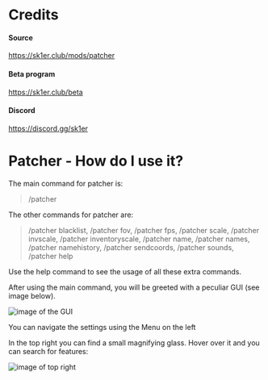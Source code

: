 # Credits
#### Source
https://sk1er.club/mods/patcher
#### Beta program
https://sk1er.club/beta
#### Discord
https://discord.gg/sk1er

# Patcher - How do I use it?

The main command for patcher is:
> /patcher

The other commands for patcher are:
> /patcher blacklist, /patcher fov, /patcher fps, /patcher scale, /patcher invscale, /patcher inventoryscale, /patcher name, /patcher names, /patcher namehistory, /patcher sendcoords, /patcher sounds, /patcher help

Use the help command to see the usage of all these extra commands.

After using the main command, you will be greeted with a peculiar GUI (see image below).

![image of the GUI](https://raw.githubusercontent.com/nacrt/SkyblockClient-REPO/main/files/guides/images/PatcherGUI.png)


You can navigate the settings using the Menu on the left

In the top right you can find a small magnifying glass. Hover over it and you can search for features:

![image of top right](https://raw.githubusercontent.com/nacrt/SkyblockClient-REPO/main/files/guides/images/PatcherSearch.png)
